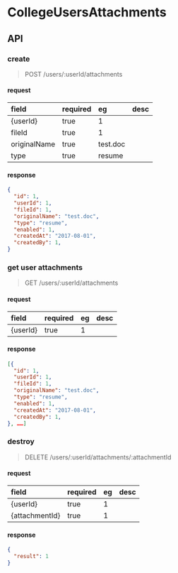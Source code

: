 # CollegeUsersAttachments

## API

### create

> POST /users/:userId/attachments

#### request

field        | required | eg       | desc
:----------- | :------- | :------- | :---
{userId}       | true     | 1        |
fileId       | true     | 1        |
originalName | true     | test.doc |
type         | true     | resume   |

#### response

```json
{
  "id": 1,
  "userId": 1,
  "fileId": 1,
  "originalName": "test.doc",
  "type": "resume",
  "enabled": 1,
  "createdAt": "2017-08-01",
  "createdBy": 1,
}
```

### get user attachments

> GET /users/:userId/attachments

#### request

field    | required | eg | desc
:------- | :------- | :- | :---
{userId} | true     | 1  |

#### response

```json
[{
  "id": 1,
  "userId": 1,
  "fileId": 1,
  "originalName": "test.doc",
  "type": "resume",
  "enabled": 1,
  "createdAt": "2017-08-01",
  "createdBy": 1,
}, ……]
```

### destroy

> DELETE /users/:userId/attachments/:attachmentId

#### request

field          | required | eg | desc
:------------- | :------- | :- | :---
{userId}       | true     | 1  |
{attachmentId} | true     | 1  |

#### response

```json
{
  "result": 1
}
```
